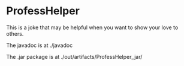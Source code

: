 # ProfessHelper
This is a joke that may be helpful when you want to show your love to others.

The javadoc is at ./javadoc

The .jar package is at ./out/artifacts/ProfessHelper_jar/
